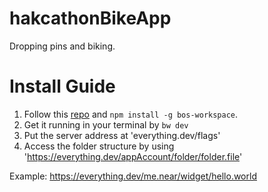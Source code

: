 # hakcathonBikeApp
Dropping pins and biking.

# Install Guide

1. Follow this [repo](https://github.com/sekaiking/bos-workspace) and `npm install -g bos-workspace`.
2. Get it running in your terminal by `bw dev`
3. Put the server address at 'everything.dev/flags'
4. Access the folder structure by using 'https://everything.dev/appAccount/folder/folder.file'

Example: https://everything.dev/me.near/widget/hello.world
